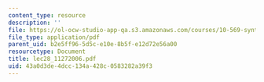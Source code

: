 ```yaml
---
content_type: resource
description: ''
file: https://ol-ocw-studio-app-qa.s3.amazonaws.com/courses/10-569-synthesis-of-polymers-fall-2006/43a0d3de4dcc134a428c0583282a39f3_lec28_11272006.pdf
file_type: application/pdf
parent_uid: b2e5ff96-5d5c-e10e-8b5f-e12d72e56a00
resourcetype: Document
title: lec28_11272006.pdf
uid: 43a0d3de-4dcc-134a-428c-0583282a39f3
---
```

